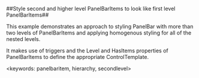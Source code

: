 ﻿##Style second and higher level PanelBarItems to look like first level PanelBarItems##

This example demonstrates an approach to styling PanelBar with more than two levels of PanelBarItems
and applying homogenous styling for all of the nested levels.

It makes use of triggers and the Level and HasItems properties of PanelBarItems
to define the appropriate ControlTemplate.

<keywords: panelbaritem, hierarchy, secondlevel>